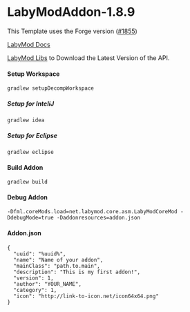 # LabyModAddon-1.8.9

This Template uses the Forge version ([#1855](https://adfoc.us/serve/sitelinks/?id=271228&url=https://maven.minecraftforge.net/net/minecraftforge/forge/1.8.9-11.15.1.1855/forge-1.8.9-11.15.1.1855-mdk.zip))

[LabyMod Docs](https://docs.labymod.net/pages/create-addons/introduction/)

[LabyMod Libs](https://dl.labymod.net/latest/api/) to Download the Latest Version of the API.

#### Setup Workspace
```
gradlew setupDecompWorkspace 
```
##### Setup for InteliJ
```
gradlew idea
```
##### Setup for Eclipse
```
gradlew eclipse
```
#### Build Addon
```
gradlew build 
```
#### Debug Addon
```
-Dfml.coreMods.load=net.labymod.core.asm.LabyModCoreMod -DdebugMode=true -Daddonresources=addon.json
```
#### Addon.json
```
{
  "uuid": "%uuid%",
  "name": "Name of your addon",
  "mainClass": "path.to.main",
  "description": "This is my first addon!",
  "version": 1,
  "author": "YOUR_NAME",
  "category": 1,
  "icon": "http://link-to-icon.net/icon64x64.png"
}
```
